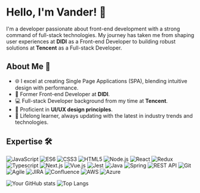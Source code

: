 # Hello, I'm Vander! 👋

I'm a developer passionate about front-end development with a strong command of full-stack technologies. My journey has taken me from shaping user experiences at **DIDI** as a Front-end Developer to building robust solutions at **Tencent** as a Full-stack Developer.

## About Me 🚀

- 🌐 I excel at creating Single Page Applications (SPA), blending intuitive design with performance.
- 💼 Former Front-end Developer at **DIDI**.
- 💻 Full-stack Developer background from my time at **Tencent**.
- 🎨 Proficient in **UI/UX design principles**.
- 🌱 Lifelong learner, always updating with the latest in industry trends and technologies.

## Expertise 🛠

![JavaScript](https://img.shields.io/badge/-JavaScript-F7DF1E?style=flat-square&logo=javascript&logoColor=black)
![ES6](https://img.shields.io/badge/-ES6+-yellow?style=flat-square&logo=javascript&logoColor=black)
![CSS3](https://img.shields.io/badge/-CSS3-1572B6?style=flat-square&logo=css3&logoColor=white)
![HTML5](https://img.shields.io/badge/-HTML5-E34F26?style=flat-square&logo=html5&logoColor=white)
![Node.js](https://img.shields.io/badge/-Node.js-339933?style=flat-square&logo=nodedotjs&logoColor=white)
![React](https://img.shields.io/badge/-React-61DAFB?style=flat-square&logo=react&logoColor=black)
![Redux](https://img.shields.io/badge/-Redux-764ABC?style=flat-square&logo=redux&logoColor=white)
![Typescript](https://img.shields.io/badge/-Typescript-007ACC?style=flat-square&logo=typescript&logoColor=white)
![Next.js](https://img.shields.io/badge/-Next.js-black?style=flat-square&logo=nextdotjs&logoColor=white)
![Vue.js](https://img.shields.io/badge/-Vue.js-4FC08D?style=flat-square&logo=vuedotjs&logoColor=white)
![Jest](https://img.shields.io/badge/-Jest-C21325?style=flat-square&logo=jest&logoColor=white)
![Java](https://img.shields.io/badge/-Java-007396?style=flat-square&logo=java&logoColor=white)
![Spring](https://img.shields.io/badge/-Spring-6DB33F?style=flat-square&logo=spring&logoColor=white)
![REST API](https://img.shields.io/badge/-REST_API-009688?style=flat-square)
![Git](https://img.shields.io/badge/-Git-F05032?style=flat-square&logo=git&logoColor=white)
![Agile](https://img.shields.io/badge/-Agile-007E9A?style=flat-square&logo=agile&logoColor=white)
![JIRA](https://img.shields.io/badge/-JIRA-0052CC?style=flat-square&logo=jira&logoColor=white)
![Confluence](https://img.shields.io/badge/-Confluence-172B4D?style=flat-square&logo=confluence&logoColor=white)
![AWS](https://img.shields.io/badge/-AWS-232F3E?style=flat-square&logo=amazonaws&logoColor=white)
![Azure](https://img.shields.io/badge/-Azure-0089D6?style=flat-square&logo=microsoftazure&logoColor=white)


![Your GitHub stats](https://github-readme-stats.vercel.app/api?username=VanderDeng&show_icons=true&theme=radical)
![Top Langs](https://github-readme-stats.vercel.app/api/top-langs/?username=VanderDeng&layout=compact&theme=radical)
